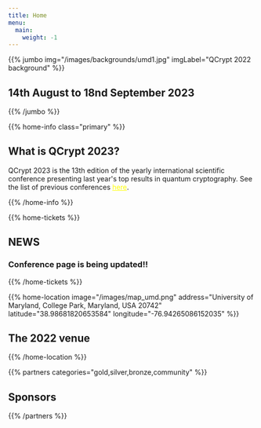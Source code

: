 ```yaml
---
title: Home
menu:
  main:
    weight: -1
---
```

<!-- JUMBO -->
{{% jumbo img="/images/backgrounds/umd1.jpg" imgLabel="QCrypt 2022 background" %}}

## 14th August to 18nd September 2023
<!--
### 2021: online conference

<a class="btn primary btn-lg" style="margin-top: 1em;" href="/2023">Host QCrypt 2023</a>
-->

<!--
<a class="btn primary btn-lg" href="/schedule">
 <svg class="icon icon-cfp"><use xlink:href="#cfp"></use></svg>
    Schedule
</a>
-->

{{% /jumbo %}}

<!-- CNCF LOGO
{{% home-info what="" class="primary" %}}

<h3 style="text-align:center;">Supported by</h2>
<img src="/images/logos/cncf-white.png" alt="cncf-logo" style="width:50%;margin-left:auto;margin-right:auto;display: block;"/>
{{% /home-info %}}

-->


<!-- YOUTUBE SECTION
{{< youtube-section link="i-MKPPKWJuE" title="Watch 2018 best moments" class="" >}}
 -->

<!-- INFO -->
{{% home-info class="primary" %}}

## What is QCrypt 2023?

QCrypt 2023 is the 13th edition of the yearly international scientific conference presenting last year's top results in quantum cryptography. See the list of previous conferences <a style="color: yellow" href="/charter/#history-of-qcrypt">here</a>.

{{% /home-info %}}

{{% home-tickets %}}

## NEWS

### Conference page is being updated!!

<!-- ### August 28th. 2022 | About conference record
Due to time zone, We know that it is difficult for you to participate in the meeting all the time. All the talks will be recorded and made available on the online platform (EventX) a few hours later for our participants.

### August 27th. 2022 | Prerecorded contributed talks videos now available
Please click our Youtube channel <a style="color: blue" href="https://www.youtube.com/playlist?list=PLVgC3LSv44hDpTUj7q3_sHkjEiiyUxWCJ">here</a>.

### August 27th. 2022 | Conference link sent out
We have sent the conference link for registered participants. Please click the <a style="color: blue" href="/participate/">manual</a> for the instructions. We also send the instructions for Zoom webinar speakers (tutorial, invited, contributed) and session chairs. You can also find <a style="color: blue" href="/participate/#instructions-for-zoom-webinar-speakers-tutorial-invited-contributed">the information</a> on the website. If you need any help, you can find us at the <a style="color: blue" href="/participate/#helpdesk">helpdesk</a>.
We are looking forward to your participation.

### August 19th. 2022 | Preliminary program now available
Please click <a style="color: blue" href="/schedule/">here</a>.


### July 11th. 2022 | QCrypt 2022 Participation Survey
If you may consider attending QCrypt 2022 in person (e.g., assuming the quarantine rule is removed), please fill in a short participation survey <a style="color: blue" target="_blank" href="https://forms.gle/S1LeKf7qGePRV87n6">here</a>. It will help us greatly for the conference planning.

### July 11th. 2022 | Hybrid Conference
QCrypt 2022 will be a hybrid conference to ensure participation is possible for everyone. To cater to the potential quarantine rule, the first half of QCrypt will be an online format, while the second half will be more (mostly) physical, with most events allowing for online participation (exceptions include an on-site poster session and an excursion, which will be organized if enough people can attend in-person). The registration site will be opened soon.  

### July 11th. 2022 | COVID, Quarantine, and VISA Information
Taiwan is on the way to opening its border but certain quarantine rules remain. At the moment, a “3+4 days” quarantine rule applies to everyone entering Taiwan: 3 days of quarantine, plus 4 days of "self-health-monitoring" period (in which one is allowed to attend conferences, conditioned on obtaining negative rapid-test results). The quarantine rule is expected to be further relaxed. The up-to-date information about the quarantine rule and VISA information can be found <a style="color: blue" target="_blank" href="/travel/">here</a>. If you have any questions regarding the quarantine rule and VISA application, please feel free to contact us at 2022@QCRYPT.NET.

### July 5th. 2022 | List of accepted papers now available
Please click <a style="color: blue" href="/accepted-papers/">here</a>. -->


{{% /home-tickets %}}

<!-- SPEAKERS -->
<!-- BREAKS JUMBO IMAGE
{{% home-speakers %}}
## Featured Speakers

{{< button-link label="Submit a presentation"
                url="https://conference-hall.io/public/event/HJRThubF4uYPkb7jSUxi"
                icon="cfp" >}}

{{< button-link label="See all speakers"
                url="./speakers"
                icon="right" >}}

{{% /home-speakers %}}
-->

<!--
{{% home-tickets %}}

## Tickets

### Secure your spot with an unparalleled discount while we finalize the program!

<ul>
<li>{{< ticket name="Blind ticket"
           starts="2019-03-25"
           ends="2019-08-01"
           price="55 €"
           info=""
           soldOut=""
           url="https://www.eventbrite.com/e/kubernetes-community-day-amsterdam-2019-tickets-64716768597" >}}</li>
<li>{{< ticket name="Regular ticket"
           starts="2019-08-01"
           ends="2019-09-13"
           price="110 €"
           info=""
           soldOut="true"
           url="https://www.eventbrite.com/e/kubernetes-community-day-amsterdam-2019-tickets-64716768597" >}}</li>
</ul>

\* Your ticket gives you access to all conferences, coffee breaks, and lunch. Accommodation is NOT included in this price.

{{% /home-tickets %}}
-->

<!-- NOTIFICATION
{{% home-subscribe  class="primary" %}}

## Get notified about the important conference updates

{{% /home-subscribe %}}
 -->

<!-- THE MAP -->
{{% home-location
    image="/images/map_umd.png"
    address="University of Maryland, College Park, Maryland, USA 20742"
    latitude="38.98681820653584"
    longitude="-76.94265086152035"
    %}}

## The 2022 venue
<!-- ### online -->
{{% /home-location %}}
<!--
{{% home-tickets %}}

<h2 style="text-align:center;">co-organizer</h2>
<img src="/images/partners/ccisa.png" alt="ccisa-logo" style="width:15%;margin-left:auto;margin-right:auto;display: black;"/>
{{% /home-tickets %}}
-->
{{% partners categories="gold,silver,bronze,community" %}}

## Sponsors

{{% /partners %}}
<!--

<p align= "center"> <a class="btn primary btn-lg" style="margin-top: 1em;" href="https://drive.google.com/file/d/1XkABMRsQw5EMnt3CiNhjGN3kYn6VPvRd/view?usp=sharing" target="_blank">Become a sponsor</a></p>
-->
